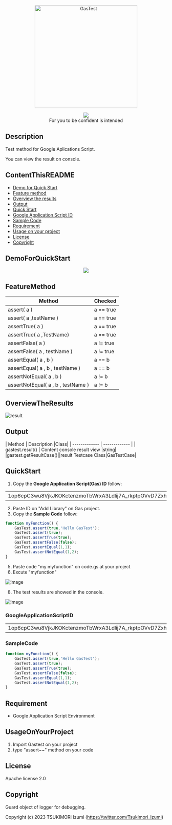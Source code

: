<p align="center">
    <img src="https://github.com/Tsukimori-Izumi/GasTest/assets/39443516/bfe38d05-3579-4213-a3b6-1643c306695d" alt="GasTest" height="320" width="320"/>
</p>
<p align="center">
<a href='https://github.com/google/clasp'>
    <img src='https://img.shields.io/badge/built%20with-clasp-4285f4.svg'>
</a>
<br/>For you to be confident is intended
</p>
 
## Description
Test method for Google Aplications Script.

You can view the result on console.

## ContentThisREADME
- [Demo for Quick Start](#DemoForQuickStart)
- [Feature method](#FeatureMethod)
- [Overview the results](#OverviewTheResults)
- [Output](#Output)
- [Quick Start](#QuickStart)
- [Google Application Script ID](#GoogleApplicationScriptID)
- [Sample Code](#SampleCode)
- [Requirement](#Requirement)
- [Usage on your project](#UsageOnYourProject)
- [License](#License)
- [Copyright](Copyright)

## DemoForQuickStart
<p align="center">
<a href='https://www.youtube.com/watch?v=13LmUtWeyTo' target="_blank">
    <img src='https://img.youtube.com/vi/13LmUtWeyTo/0.jpg'>
</a>
</p>

## FeatureMethod
| Method | Checked |
| ------------- | ------------- |
| assert( a )  | a == true  |
| assert( a ,testName )  | a == true  |
| assertTrue( a )  | a == true  |
| assertTrue( a ,TestName)  | a == true  |
| assertFalse( a )  | a != true  |
| assertFalse( a , testName )  | a != true  |
| assertEqual( a , b )  | a == b  |
| assertEqual( a , b , testName )  | a == b  |
| assertNotEqual( a , b )  | a != b  |
| assertNotEqual( a , b , testName )  | a != b  |

## OverviewTheResults
![result](https://github.com/Tsukimori-Izumi/GasTest/assets/39443516/f42d901c-16f2-43bc-b3ed-c02b56e6721a)

## Output
| Method | Description |Class|
| ------------- | ------------- |
| gastest.result() | Content console result view |string|
|gastest.getResultCase()||result Testcase Class|GasTestCase|

## QuickStart

1. <Install> Copy the **Google Application Script(Gas) ID** follow:
   
<table>
  <tr>
    <td align="center">
        1op6cpC3wu8VjkJKOKctenzmoTbWrxA3Ldlij7A_rkptpOVvD7Zxhx_9e
    </td>
  </tr>
</table>

2. <Install> Paste ID on "Add Library" on Gas project.
3. <Execute> Copy the **Sample Code** follow:

```javascript
function myFunction() {
    GasTest.assert(true,'Hello GasTest');
    GasTest.assert(true);
    GasTest.assertTrue(true);
    GasTest.assertFalse(false);
    GasTest.assertEqual(1,1);
    GasTest.assertNotEqual(1,2);
}
```
 
5. <Execute> Paste code "my myfunction" on code.gs at your project
6. <Execute> Excute "myfunction"
   
![image](https://github.com/Tsukimori-Izumi/GasTest/assets/39443516/72452ab8-70d5-4663-94e3-bd0c35afc88f)

8. The test results are showed in the console.

![image](https://github.com/Tsukimori-Izumi/GasTest/assets/39443516/2a63cea5-01d7-4b28-97db-0533a231e429)



### GoogleApplicationScriptID
<table>
  <tr>
    <td align="center">
        1op6cpC3wu8VjkJKOKctenzmoTbWrxA3Ldlij7A_rkptpOVvD7Zxhx_9e
    </td>
  </tr>
</table>

### SampleCode
```javascript
function myFunction() {
    GasTest.assert(true,'Hello GasTest');
    GasTest.assert(true);
    GasTest.assertTrue(true);
    GasTest.assertFalse(false);
    GasTest.assertEqual(1,1);
    GasTest.assertNotEqual(1,2);
}
```

## Requirement
- Google Application Script Environment

## UsageOnYourProject
1. Import Gastest on your project
2. type "assert~~" method on your code

## License
Apache license 2.0

## Copyright
Guard object of logger for debugging.

Copyright (c) 2023 TSUKIMORI Izumi (https://twitter.com/Tsukimori_Izumi)
